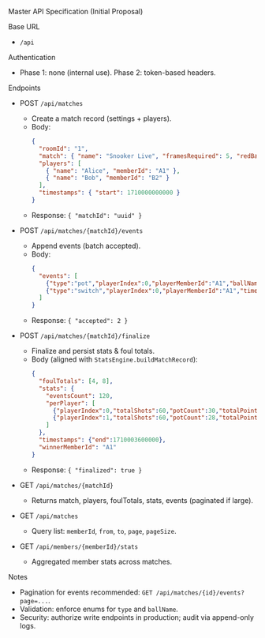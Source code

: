 Master API Specification (Initial Proposal)

Base URL
- `/api`

Authentication
- Phase 1: none (internal use). Phase 2: token-based headers.

Endpoints
- POST `/api/matches`
  - Create a match record (settings + players).
  - Body:
    ```json
    {
      "roomId": "1",
      "match": { "name": "Snooker Live", "framesRequired": 5, "redBalls": 15 },
      "players": [
        { "name": "Alice", "memberId": "A1" },
        { "name": "Bob", "memberId": "B2" }
      ],
      "timestamps": { "start": 1710000000000 }
    }
    ```
  - Response: `{ "matchId": "uuid" }`

- POST `/api/matches/{matchId}/events`
  - Append events (batch accepted).
  - Body:
    ```json
    {
      "events": [
        {"type":"pot","playerIndex":0,"playerMemberId":"A1","ballName":"red","points":1,"timestamp":1710000001000,"shotTimeMs":8000},
        {"type":"switch","playerIndex":0,"playerMemberId":"A1","timestamp":1710000002000,"shotTimeMs":1000}
      ]
    }
    ```
  - Response: `{ "accepted": 2 }`

- POST `/api/matches/{matchId}/finalize`
  - Finalize and persist stats & foul totals.
  - Body (aligned with `StatsEngine.buildMatchRecord`):
    ```json
    {
      "foulTotals": [4, 8],
      "stats": {
        "eventsCount": 120,
        "perPlayer": [
          {"playerIndex":0,"totalShots":60,"potCount":30,"totalPoints":70,"potRate":0.5,"avgShotTimeMs":9000,"quickShotCount":12,"quickShotRate":0.2,"maxBreakPoints":32,"safeCount":8,"safeSuccessRate":0.25,"foulCount":2,"potByBall":{"red":15,"yellow":4,"green":3,"brown":2,"blue":3,"pink":2,"black":1},"shotTimeBuckets":[10,20,20,10]},
          {"playerIndex":1,"totalShots":60,"potCount":28,"totalPoints":68,"potRate":0.4667,"avgShotTimeMs":9500,"quickShotCount":10,"quickShotRate":0.1667,"maxBreakPoints":28,"safeCount":9,"safeSuccessRate":0.22,"foulCount":3,"potByBall":{"red":14,"yellow":3,"green":4,"brown":2,"blue":3,"pink":1,"black":1},"shotTimeBuckets":[8,22,18,12]}
        ]
      },
      "timestamps": {"end":1710003600000},
      "winnerMemberId": "A1"
    }
    ```
  - Response: `{ "finalized": true }`

- GET `/api/matches/{matchId}`
  - Returns match, players, foulTotals, stats, events (paginated if large).

- GET `/api/matches`
  - Query list: `memberId`, `from`, `to`, `page`, `pageSize`.

- GET `/api/members/{memberId}/stats`
  - Aggregated member stats across matches.

Notes
- Pagination for events recommended: `GET /api/matches/{id}/events?page=...`.
- Validation: enforce enums for `type` and `ballName`.
- Security: authorize write endpoints in production; audit via append-only logs.